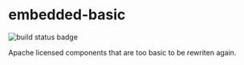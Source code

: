 # embedded-basic

![build status badge](https://github.com/rainlabs-eu/rlib-embedded-basics/actions/workflows/build-and-test.yml/badge.svg)

Apache licensed components that are too basic to be rewriten again.
